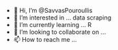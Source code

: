 - 👋 Hi, I’m @SavvasPouroullis
- 👀 I’m interested in ... data scraping
- 🌱 I’m currently learning ... R
- 💞️ I’m looking to collaborate on ...
- 📫 How to reach me ... 

<!---
SavvasPouroullis/SavvasPouroullis is a ✨ special ✨ repository because its `README.md` (this file) appears on your GitHub profile.
You can click the Preview link to take a look at your changes.
--->
